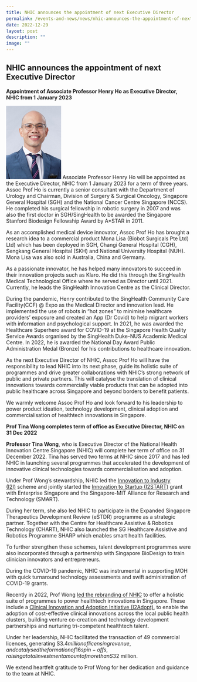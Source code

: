 ```yaml
---
title: NHIC announces the appointment of next Executive Director
permalink: /events-and-news/news/nhic-announces-the-appointment-of-next-executive-director/
date: 2022-12-29
layout: post
description: ""
image: ""
---
```

NHIC announces the appointment of next Executive Director
---------------------------------------------------------

**Appointment of Associate Professor Henry Ho as Executive Director, NHIC from 1 January 2023**  
 
<img src="/images/About/Our%20Team/Senior%20Management/henryho.jpg" style="width:150px"> Associate Professor Henry Ho will be appointed as the Executive Director, NHIC from 1 January 2023 for a term of three years. Assoc Prof Ho is currently a senior consultant with the Department of Urology and Chairman, Division of Surgery &amp; Surgical Oncology, Singapore General Hospital (SGH) and the National Cancer Centre Singapore (NCCS). He completed his surgical fellowship in robotic surgery in 2007 and was also the first doctor in SGH/SingHealth to be awarded the Singapore Stanford Biodesign Fellowship Award by A\*STAR in 2011.

As an accomplished medical device innovator, Assoc Prof Ho has brought a research idea to a commercial product Mona Lisa (Biobot Surgicals Pte Ltd) Ltd) which has been deployed in SGH, Changi General Hospital (CGH), Sengkang General Hospital (SKH) and National University Hospital (NUH). Mona Lisa was also sold in Australia, China and Germany.

As a passionate innovator, he has helped many innovators to succeed in their innovation projects such as Klaro. He did this through the SingHealth Medical Technological Office where he served as Director until 2021. Currently, he leads the SingHealth Innovation Centre as the Clinical Director.

During the pandemic, Henry contributed to the SingHealth Community Care Facility(CCF) @ Expo as the Medical Director and innovation lead. He implemented the use of robots in “hot zones” to minimise healthcare providers’ exposure and created an App (Dr Covid) to help migrant workers with information and psychological support. In 2021, he was awarded the Healthcare Superhero award for COVID-19 at the Singapore Health Quality Service Awards organised by the SingHealth Duke-NUS Academic Medical Centre. In 2022, he is awarded the National Day Award Public Administration Medal (Bronze) for his contributions to healthcare innovation.

As the next Executive Director of NHIC, Assoc Prof Ho will have the responsibility to lead NHIC into its next phase, guide its holistic suite of programmes and drive greater collaborations with NHIC’s strong network of public and private partners. This will catalyse the translation of clinical innovations towards commercially viable products that can be adopted into public healthcare across Singapore and beyond borders to benefit patients.

We warmly welcome Assoc Prof Ho and look forward to his leadership to power product ideation, technology development, clinical adoption and commercialisation of healthtech innovations in Singapore.

**Prof Tina Wong completes term of office as Executive Director, NHIC on 31 Dec 2022**  
  

**Professor Tina Wong**, who is Executive Director of the National Health Innovation Centre Singapore (NHIC) will complete her term of office on 31 December 2022. Tina has served two terms at NHIC since 2017 and has led NHIC in launching several programmes that accelerated the development of innovative clinical technologies towards commercialisation and adoption.

Under Prof Wong’s stewardship, NHIC led the&nbsp;[Innovation to Industry (I2I)](/funding/industry-i2i/)&nbsp;scheme and jointly started the&nbsp;[Innovation to Startup (I2START)](/funding/innovation-to-startup/)&nbsp;grant with Enterprise Singapore and the Singapore-MIT Alliance for Research and Technology (SMART).

During her term, she also led NHIC to participate in the Expanded Singapore Therapeutics Development Review (eSTDR) programme as a strategic partner. Together with the Centre for Healthcare Assistive &amp; Robotics Technology (CHART), NHIC also launched the&nbsp;SG Healthcare Assistive and Robotics Programme SHARP&nbsp;which enables smart health facilities.

To further strengthen these schemes, talent development programmes were also incorporated through a partnership with Singapore BioDesign to train clinician innovators and entrepreneurs.

During the COVID-19 pandemic, NHIC was instrumental in supporting MOH with quick turnaround technology assessments and swift administration of COVID-19 grants.

Recently in 2022, Prof Wong&nbsp;[led the rebranding of NHIC](/about/objectives-and-identity/)&nbsp;to offer a holistic suite of programmes to power healthtech innovations in Singapore. These include a&nbsp;[Clinical Innovation and Adoption Initiative (I2Adopt)](/funding/innovation-to-adopt/), to enable the adoption of cost-effective clinical innovations across the local public health clusters, building venture co-creation and technology development partnerships and nurturing tri-competent healthtech talent.

Under her leadership, NHIC facilitated the transaction of 49 commercial licences, generating S$3.4 million of licensing revenue, and catalysed the formation of 16 spin-offs, raising a total investment amount of more than S$32 million.

We extend heartfelt gratitude to Prof Wong for her dedication and guidance to the team at NHIC.